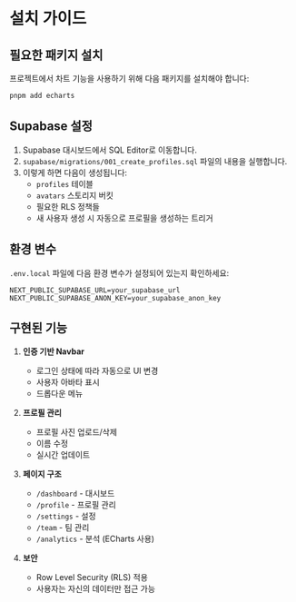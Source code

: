 # 설치 가이드

## 필요한 패키지 설치

프로젝트에서 차트 기능을 사용하기 위해 다음 패키지를 설치해야 합니다:

```bash
pnpm add echarts
```

## Supabase 설정

1. Supabase 대시보드에서 SQL Editor로 이동합니다.
2. `supabase/migrations/001_create_profiles.sql` 파일의 내용을 실행합니다.
3. 이렇게 하면 다음이 생성됩니다:
   - `profiles` 테이블
   - `avatars` 스토리지 버킷
   - 필요한 RLS 정책들
   - 새 사용자 생성 시 자동으로 프로필을 생성하는 트리거

## 환경 변수

`.env.local` 파일에 다음 환경 변수가 설정되어 있는지 확인하세요:

```
NEXT_PUBLIC_SUPABASE_URL=your_supabase_url
NEXT_PUBLIC_SUPABASE_ANON_KEY=your_supabase_anon_key
```

## 구현된 기능

1. **인증 기반 Navbar**
   - 로그인 상태에 따라 자동으로 UI 변경
   - 사용자 아바타 표시
   - 드롭다운 메뉴

2. **프로필 관리**
   - 프로필 사진 업로드/삭제
   - 이름 수정
   - 실시간 업데이트

3. **페이지 구조**
   - `/dashboard` - 대시보드
   - `/profile` - 프로필 관리
   - `/settings` - 설정
   - `/team` - 팀 관리
   - `/analytics` - 분석 (ECharts 사용)

4. **보안**
   - Row Level Security (RLS) 적용
   - 사용자는 자신의 데이터만 접근 가능
